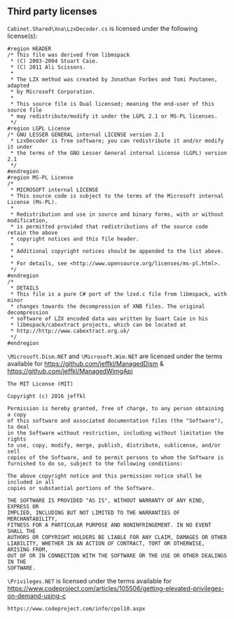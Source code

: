 ## Third party licenses

```Cabinet.Shared\Xna\LzxDecoder.cs``` is licensed under the following license(s):

```
#region HEADER
/* This file was derived from libmspack
 * (C) 2003-2004 Stuart Caie.
 * (C) 2011 Ali Scissons.
 *
 * The LZX method was created by Jonathan Forbes and Tomi Poutanen, adapted
 * by Microsoft Corporation.
 *
 * This source file is Dual licensed; meaning the end-user of this source file
 * may redistribute/modify it under the LGPL 2.1 or MS-PL licenses.
 */
#region LGPL License
/* GNU LESSER GENERAL internal LICENSE version 2.1
 * LzxDecoder is free software; you can redistribute it and/or modify it under
 * the terms of the GNU Lesser General internal License (LGPL) version 2.1 
 */
#endregion
#region MS-PL License
/* 
 * MICROSOFT internal LICENSE
 * This source code is subject to the terms of the Microsoft internal License (Ms-PL). 
 *  
 * Redistribution and use in source and binary forms, with or without modification, 
 * is permitted provided that redistributions of the source code retain the above 
 * copyright notices and this file header. 
 *  
 * Additional copyright notices should be appended to the list above. 
 * 
 * For details, see <http://www.opensource.org/licenses/ms-pl.html>. 
 */
#endregion
/*
 * DETAILS
 * This file is a pure C# port of the lzxd.c file from libmspack, with minor
 * changes towards the decompression of XNB files. The original decompression
 * software of LZX encoded data was written by Suart Caie in his
 * libmspack/cabextract projects, which can be located at 
 * http://http://www.cabextract.org.uk/
 */
#endregion
```

```\Microsoft.Dism.NET``` and ```\Microsoft.Wim.NET``` are licensed under the terms available for https://github.com/jeffkl/ManagedDism & https://github.com/jeffkl/ManagedWimgApi

```
The MIT License (MIT)

Copyright (c) 2016 jeffkl

Permission is hereby granted, free of charge, to any person obtaining a copy
of this software and associated documentation files (the "Software"), to deal
in the Software without restriction, including without limitation the rights
to use, copy, modify, merge, publish, distribute, sublicense, and/or sell
copies of the Software, and to permit persons to whom the Software is
furnished to do so, subject to the following conditions:

The above copyright notice and this permission notice shall be included in all
copies or substantial portions of the Software.

THE SOFTWARE IS PROVIDED "AS IS", WITHOUT WARRANTY OF ANY KIND, EXPRESS OR
IMPLIED, INCLUDING BUT NOT LIMITED TO THE WARRANTIES OF MERCHANTABILITY,
FITNESS FOR A PARTICULAR PURPOSE AND NONINFRINGEMENT. IN NO EVENT SHALL THE
AUTHORS OR COPYRIGHT HOLDERS BE LIABLE FOR ANY CLAIM, DAMAGES OR OTHER
LIABILITY, WHETHER IN AN ACTION OF CONTRACT, TORT OR OTHERWISE, ARISING FROM,
OUT OF OR IN CONNECTION WITH THE SOFTWARE OR THE USE OR OTHER DEALINGS IN THE
SOFTWARE.
```

```\Privileges.NET``` is licensed under the terms available for https://www.codeproject.com/articles/105506/getting-elevated-privileges-on-demand-using-c

```https://www.codeproject.com/info/cpol10.aspx```